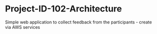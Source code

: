 # Project-ID-102-Architecture
Simple web application to collect feedback from the participants - create via AWS services
